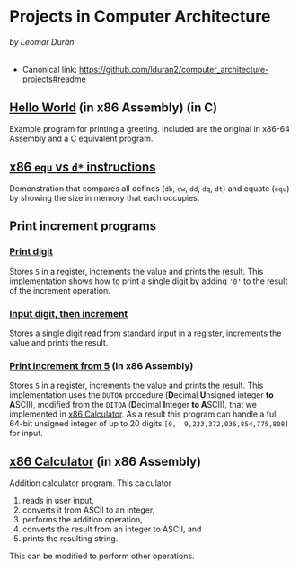 # Projects in Computer Architecture
###### by Leomar Durán
* Canonical link: <https://github.com/lduran2/computer_architecture-projects#readme>

## [Hello World][hw] (in x86 Assembly) (in C)

Example program for printing a greeting.
Included are the original in x86-64 Assembly
and a C equivalent program.

## [x86 `equ` vs `d*` instructions][x86-eqvd]

Demonstration that compares
all defines (`db`, `dw`, `dd`, `dq`, `dt`) and equate (`equ`)
by showing the size in memory that each occupies.

## Print increment programs

### [Print digit][x86-pdg]

Stores `5` in a register, increments the value and prints the result.
This implementation shows how to print a single digit by adding `'0'`
to the result of the increment operation.

### [Input digit, then increment][x86-idg]

Stores
a single digit
read from standard input in a register,
increments the value and prints the result.

### [Print increment from 5][x86-pi5] (in x86 Assembly)

Stores `5` in a register, increments the value and prints the result.
This implementation uses the `DUTOA` procedure
(**D**ecimal **U**nsigned integer **to A**SCII),
modified from the `DITOA`
(**D**ecimal **I**nteger **to A**SCII),
that we implemented in [x86 Calculator][x86-calc].
As a result this program can handle
a full 64-bit unsigned integer of
up to 20 digits
`[0,  9,223,372,036,854,775,808]`
for input.

## [x86 Calculator][x86-calc] (in x86 Assembly)

Addition calculator program.
This calculator
1. reads in user input,
1. converts it from ASCII to an integer,
1. performs the addition operation,
1. converts the result from an integer to ASCII, and
1. prints the resulting string.

This can be modified to perform other operations.

[hw]: ./helloworld#readme
[x86-calc]: ./x86-calc#readme
[x86-pi5]: ./x86-print_inc5#readme
[x86-eqvd]: ./x86-equ_vs_dx#readme
[x86-pdg]: ./x86-print_digit#readme
[x86-idg]: ./x86-input_digit#readme
